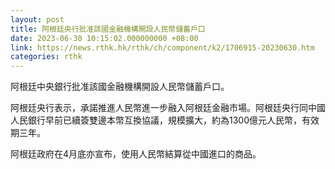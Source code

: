 ```yaml
---
layout: post
title: 阿根廷央行批准該國金融機構開設人民幣儲蓄戶口
date: 2023-06-30 10:15:02.000000000 +08:00
link: https://news.rthk.hk/rthk/ch/component/k2/1706915-20230630.htm
categories: rthk
---
```


阿根廷中央銀行批准該國金融機構開設人民幣儲蓄戶口。

阿根廷央行表示，承諾推進人民幣進一步融入阿根廷金融市場。阿根廷央行同中國人民銀行早前已續簽雙邊本幣互換協議，規模擴大，約為1300億元人民幣，有效期三年。

阿根廷政府在4月底亦宣布，使用人民幣結算從中國進口的商品。
